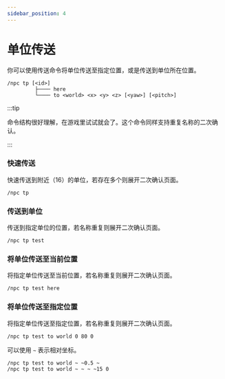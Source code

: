 ```yaml
---
sidebar_position: 4
---
```


# 单位传送

你可以使用传送命令将单位传送至指定位置，或是传送到单位所在位置。

```
/npc tp [<id>]
         ├──── here
         └──── to <world> <x> <y> <z> [<yaw>] [<pitch>]
```

:::tip

命令结构很好理解，在游戏里试试就会了。这个命令同样支持重复名称的二次确认。

:::

### 快速传送

快速传送到附近（16）的单位，若存在多个则展开二次确认页面。

```
/npc tp
```

### 传送到单位

传送到指定单位的位置，若名称重复则展开二次确认页面。

```
/npc tp test
```

### 将单位传送至当前位置

将指定单位传送至当前位置，若名称重复则展开二次确认页面。

```
/npc tp test here
```

### 将单位传送至指定位置

将指定单位传送至指定位置，若名称重复则展开二次确认页面。

```
/npc tp test to world 0 80 0
```

可以使用 `~` 表示相对坐标。

```
/npc tp test to world ~ ~0.5 ~
/npc tp test to world ~ ~ ~ ~15 0
```

